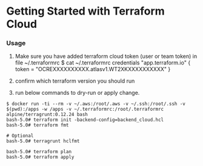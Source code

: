 # Getting Started with Terraform Cloud


### Usage

1)  Make sure you have added terraform cloud token (user or team token) in file ~/.terraformrc
$ cat ~/.terraformrc
credentials "app.terraform.io" {
  token = "OCREXXXXXXXXXX.atlasv1.WT2XKXXXXXXXXXX"
}

2) confirm which terraform version you should run

3) run below commands to dry-run or apply change.
```
$ docker run -ti --rm -v ~/.aws:/root/.aws -v ~/.ssh:/root/.ssh -v $(pwd):/apps -w /apps -v ~/.terraformrc:/root/.terraformrc alpine/terragrunt:0.12.24 bash
bash-5.0# terraform init -backend-config=backend_cloud.hcl
bash-5.0# terraform fmt

# Optional
bash-5.0# terragrunt hclfmt

bash-5.0# terraform plan
bash-5.0# terraform apply
```
